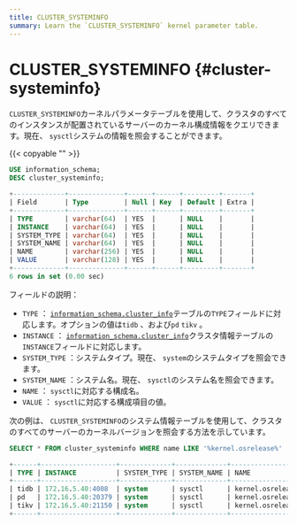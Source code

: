 ```yaml
---
title: CLUSTER_SYSTEMINFO
summary: Learn the `CLUSTER_SYSTEMINFO` kernel parameter table.
---
```


# CLUSTER_SYSTEMINFO {#cluster-systeminfo}

`CLUSTER_SYSTEMINFO`カーネルパラメータテーブルを使用して、クラスタのすべてのインスタンスが配置されているサーバーのカーネル構成情報をクエリできます。現在、 `sysctl`システムの情報を照会することができます。

{{< copyable "" >}}

```sql
USE information_schema;
DESC cluster_systeminfo;
```

```sql
+-------------+--------------+------+------+---------+-------+
| Field       | Type         | Null | Key  | Default | Extra |
+-------------+--------------+------+------+---------+-------+
| TYPE        | varchar(64)  | YES  |      | NULL    |       |
| INSTANCE    | varchar(64)  | YES  |      | NULL    |       |
| SYSTEM_TYPE | varchar(64)  | YES  |      | NULL    |       |
| SYSTEM_NAME | varchar(64)  | YES  |      | NULL    |       |
| NAME        | varchar(256) | YES  |      | NULL    |       |
| VALUE       | varchar(128) | YES  |      | NULL    |       |
+-------------+--------------+------+------+---------+-------+
6 rows in set (0.00 sec)
```

フィールドの説明：

-   `TYPE` ： [`information_schema.cluster_info`](/information-schema/information-schema-cluster-info.md)テーブルの`TYPE`フィールドに対応します。オプションの値は`tidb` 、および`pd` `tikv` 。
-   `INSTANCE` ： [`information_schema.cluster_info`](/information-schema/information-schema-cluster-info.md)クラスタ情報テーブルの`INSTANCE`フィールドに対応します。
-   `SYSTEM_TYPE` ：システムタイプ。現在、 `system`のシステムタイプを照会できます。
-   `SYSTEM_NAME` ：システム名。現在、 `sysctl`のシステム名を照会できます。
-   `NAME` ： `sysctl`に対応する構成名。
-   `VALUE` ： `sysctl`に対応する構成項目の値。

次の例は、 `CLUSTER_SYSTEMINFO`のシステム情報テーブルを使用して、クラスタのすべてのサーバーのカーネルバージョンを照会する方法を示しています。

```sql
SELECT * FROM cluster_systeminfo WHERE name LIKE '%kernel.osrelease%'
```

```sql
+------+-------------------+-------------+-------------+------------------+----------------------------+
| TYPE | INSTANCE          | SYSTEM_TYPE | SYSTEM_NAME | NAME             | VALUE                      |
+------+-------------------+-------------+-------------+------------------+----------------------------+
| tidb | 172.16.5.40:4008  | system      | sysctl      | kernel.osrelease | 3.10.0-862.14.4.el7.x86_64 |
| pd   | 172.16.5.40:20379 | system      | sysctl      | kernel.osrelease | 3.10.0-862.14.4.el7.x86_64 |
| tikv | 172.16.5.40:21150 | system      | sysctl      | kernel.osrelease | 3.10.0-862.14.4.el7.x86_64 |
+------+-------------------+-------------+-------------+------------------+----------------------------+
```
